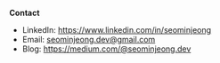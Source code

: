 
**Contact** <br/>
* LinkedIn: https://www.linkedin.com/in/seominjeong 
* Email: seominjeong.dev@gmail.com    
* Blog: https://medium.com/@seominjeong.dev
